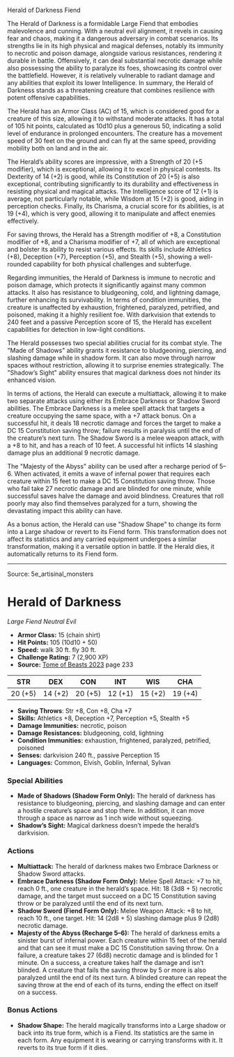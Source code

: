 <MonsterName/>Herald of Darkness</MonsterName>
<CreatureType/>Fiend</CreatureType>

<summary>The Herald of Darkness is a formidable Large Fiend that embodies malevolence and cunning. With a neutral evil alignment, it revels in causing fear and chaos, making it a dangerous adversary in combat scenarios. Its strengths lie in its high physical and magical defenses, notably its immunity to necrotic and poison damage, alongside various resistances, rendering it durable in battle. Offensively, it can deal substantial necrotic damage while also possessing the ability to paralyze its foes, showcasing its control over the battlefield. However, it is relatively vulnerable to radiant damage and any abilities that exploit its lower Intelligence. In summary, the Herald of Darkness stands as a threatening creature that combines resilience with potent offensive capabilities.</summary>

<detail>

The Herald has an Armor Class (AC) of 15, which is considered good for a creature of this size, allowing it to withstand moderate attacks. It has a total of 105 hit points, calculated as 10d10 plus a generous 50, indicating a solid level of endurance in prolonged encounters. The creature has a movement speed of 30 feet on the ground and can fly at the same speed, providing mobility both on land and in the air.

The Herald’s ability scores are impressive, with a Strength of 20 (+5 modifier), which is exceptional, allowing it to excel in physical contests. Its Dexterity of 14 (+2) is good, while its Constitution of 20 (+5) is also exceptional, contributing significantly to its durability and effectiveness in resisting physical and magical attacks. The Intelligence score of 12 (+1) is average, not particularly notable, while Wisdom at 15 (+2) is good, aiding in perception checks. Finally, its Charisma, a crucial score for its abilities, is at 19 (+4), which is very good, allowing it to manipulate and affect enemies effectively.

For saving throws, the Herald has a Strength modifier of +8, a Constitution modifier of +8, and a Charisma modifier of +7, all of which are exceptional and bolster its ability to resist various effects. Its skills include Athletics (+8), Deception (+7), Perception (+5), and Stealth (+5), showing a well-rounded capability for both physical challenges and subterfuge.

Regarding immunities, the Herald of Darkness is immune to necrotic and poison damage, which protects it significantly against many common attacks. It also has resistance to bludgeoning, cold, and lightning damage, further enhancing its survivability. In terms of condition immunities, the creature is unaffected by exhaustion, frightened, paralyzed, petrified, and poisoned, making it a highly resilient foe. With darkvision that extends to 240 feet and a passive Perception score of 15, the Herald has excellent capabilities for detection in low-light conditions.

The Herald possesses two special abilities crucial for its combat style. The "Made of Shadows" ability grants it resistance to bludgeoning, piercing, and slashing damage while in shadow form. It can also move through narrow spaces without restriction, allowing it to surprise enemies strategically. The "Shadow’s Sight" ability ensures that magical darkness does not hinder its enhanced vision.

In terms of actions, the Herald can execute a multiattack, allowing it to make two separate attacks using either its Embrace Darkness or Shadow Sword abilities. The Embrace Darkness is a melee spell attack that targets a creature occupying the same space, with a +7 attack bonus. On a successful hit, it deals 18 necrotic damage and forces the target to make a DC 15 Constitution saving throw; failure results in paralysis until the end of the creature’s next turn. The Shadow Sword is a melee weapon attack, with a +8 to hit, and has a reach of 10 feet. A successful hit inflicts 14 slashing damage plus an additional 9 necrotic damage.

The "Majesty of the Abyss" ability can be used after a recharge period of 5–6. When activated, it emits a wave of infernal power that requires each creature within 15 feet to make a DC 15 Constitution saving throw. Those who fail take 27 necrotic damage and are blinded for one minute, while successful saves halve the damage and avoid blindness. Creatures that roll poorly may also find themselves paralyzed for a turn, showing the devastating impact this ability can have.

As a bonus action, the Herald can use "Shadow Shape" to change its form into a Large shadow or revert to its Fiend form. This transformation does not affect its statistics and any carried equipment undergoes a similar transformation, making it a versatile option in battle. If the Herald dies, it automatically returns to its Fiend form.</detail>



---

Source: 5e_artisinal_monsters

# Herald of Darkness

*Large* *Fiend* *Neutral Evil*

- **Armor Class:** 15 (chain shirt)
- **Hit Points:** 105 (10d10 + 50)
- **Speed:** walk 30 ft. fly 30 ft.
- **Challenge Rating:** 7 (2,900 XP)
- **Source:** [Tome of Beasts 2023](https://koboldpress.com/kpstore/product/tome-of-beasts-1-2023-edition/) page 233

| STR | DEX | CON | INT | WIS | CHA |
| --- | --- | --- | --- | --- | --- |
| 20 (+5) | 14 (+2) | 20 (+5) | 12 (+1) | 15 (+2) | 19 (+4) |

- **Saving Throws**: Str +8, Con +8, Cha +7
- **Skills:** Athletics +8, Deception +7, Perception +5, Stealth +5
- **Damage Immunities:** necrotic, poison
- **Damage Resistances:** bludgeoning, cold, lightning
- **Condition Immunities:** exhaustion, frightened, paralyzed, petrified, poisoned
- **Senses:** darkvision 240 ft., passive Perception 15
- **Languages:** Common, Elvish, Goblin, Infernal, Sylvan

### Special Abilities

- **Made of Shadows (Shadow Form Only):** The herald of darkness has resistance to bludgeoning, piercing, and slashing damage and can enter a hostile creature’s space and stop there. In addition, it can move through a space as narrow as 1 inch wide without squeezing.
- **Shadow’s Sight:** Magical darkness doesn’t impede the herald’s darkvision.

### Actions

- **Multiattack:** The herald of darkness makes two Embrace Darkness or Shadow Sword attacks.
- **Embrace Darkness (Shadow Form Only):** Melee Spell Attack: +7 to hit, reach 0 ft., one creature in the herald’s space. Hit: 18 (3d8 + 5) necrotic damage, and the target must succeed on a DC 15 Constitution saving throw or be paralyzed until the end of its next turn.
- **Shadow Sword (Fiend Form Only):** Melee Weapon Attack: +8 to hit, reach 10 ft., one target. Hit: 14 (2d8 + 5) slashing damage plus 9 (2d8) necrotic damage.
- **Majesty of the Abyss (Recharge 5–6):** The herald of darkness emits a sinister burst of infernal power. Each creature within 15 feet of the herald and that can see it must make a DC 15 Constitution saving throw. On a failure, a creature takes 27 (6d8) necrotic damage and is blinded for 1 minute. On a success, a creature takes half the damage and isn’t blinded. A creature that fails the saving throw by 5 or more is also paralyzed until the end of its next turn. A blinded creature can repeat the saving throw at the end of each of its turns, ending the effect on itself on a success.

### Bonus Actions

- **Shadow Shape:** The herald magically transforms into a Large shadow or back into its true form, which is a Fiend. Its statistics are the same in each form. Any equipment it is wearing or carrying transforms with it. It reverts to its true form if it dies.


